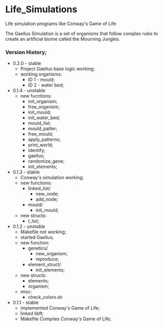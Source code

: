 # Life_Simulations
Life simulation programs like Conway's Game of Life  

The Gaellus Simulation is a set of organisms that follow complex rules to create an artificial biome called the Mourning Jungles.  

### Version History; 
- 0.2.0 - stable  
	- Project Gaellus base logic working;  
	- working organisms:  
		- ID 1 - mould;  
		- ID 2 - water bed;  
- 0.1.4 - unstable  
	- new fucntions:  
		- init_organism;  
		- free_organism;
		- init_mould;  
		- init_water_bed;  
		- mould_list;  
		- mould_patter;  
		- free_mould;  
		- apply_patterns;  
		- print_world;  
		- identify;  
		- gaellus;  
		- randomize_gene;
		- init_elements;   
- 0.1.3 - stable  
	- Conway's simulation working;  
	- new functions:  
		- linked_list/  
			- new_node;  
			- add_node;  
		- mould/  
			- init_mould;  
	- new structs:  
		- t_list;  
- 0.1.2 - unstable  
	- Makefile not working;  
	- started Gaellus;  
	- new function:  
		- genetics/  
			- new_organism;  
			- reproduce;  
		- element_struct/  
			- init_elements;  
	- new structs:  
		- elements;  
		- organism;  
	- misc:  
		- check_colors.sh  
- 0.1.1 - stable  
	- implemented Conway's Game of Life;  
	- linked libft;  
	- Makefile Compiles Conway's Game of Life;  
